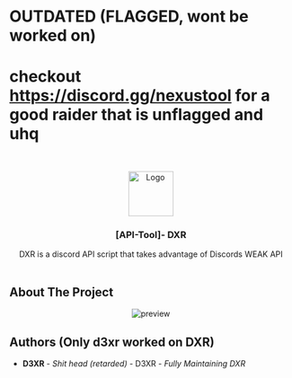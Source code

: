 # OUTDATED (FLAGGED, wont be worked on)
# checkout https://discord.gg/nexustool for a good raider that is unflagged and uhq

<br/>
<p align="center">
  <a href="[https://github.com/Xvirus-Team/xvirus-tools](https://github.com/vccie/DXR-discord-multi-tool/)">
    <img src="https://cdn.discordapp.com/attachments/1206191296755273752/1206214788523495424/image.png?ex=65db320f&is=65c8bd0f&hm=c52abf327f57fd9f252221bd1e18ed4651247e5ff423ac5ffe5698e0f340509a&" alt="Logo" width="80" height="80">
  </a>

  <h3 align="center">[API-Tool]- DXR</h3>

  <p align="center">
    DXR is a discord API script that takes advantage of Discords WEAK API
    <br/>
    <br/>
    <a hre"VERSION 1"></a>
  </p>
</p>

## About The Project

<p align="center">
  <img alt="preview" src="![image](https://github.com/vccie/DXR-discord-multi-tool/assets/152461394/c07d5ffb-3639-475e-a4ff-2e96e2d2df2e)
)">
</p>

## Authors (Only d3xr worked on DXR)

* **D3XR** - *Shit head (retarded)* - D3XR - *Fully Maintaining DXR*
